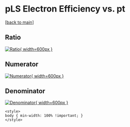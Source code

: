 # pLS Electron Efficiency vs. pt

[[back to main](./)]



## Ratio

[![Ratio](../mtv/var/pLS_11_eff_pt.png){ width=600px }](../mtv/var/pLS_11_eff_pt.pdf)

## Numerator

[![Numerator](../mtv/num/pLS_11_eff_pt_num0.png){ width=600px }](../mtv/num/pLS_11_eff_pt_num0.pdf)

## Denominator

[![Denominator](../mtv/den/pLS_11_eff_pt_den.png){ width=600px }](../mtv/den/pLS_11_eff_pt_den.pdf)


``` {=html}
<style>
body { min-width: 100% !important; }
</style>
```
